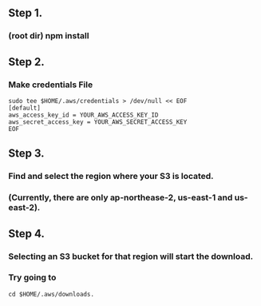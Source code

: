 ## Step 1. 
### (root dir) **npm install**

## Step 2.
### Make credentials File
    sudo tee $HOME/.aws/credentials > /dev/null << EOF
    [default]
    aws_access_key_id = YOUR_AWS_ACCESS_KEY_ID
    aws_secret_access_key = YOUR_AWS_SECRET_ACCESS_KEY
    EOF

## Step 3.
### Find and select the region where your S3 is located.
### (Currently, there are only ap-northease-2, us-east-1 and us-east-2).

## Step 4.
### Selecting an S3 bucket for that region will start the download.
### Try going to 
    cd $HOME/.aws/downloads.
